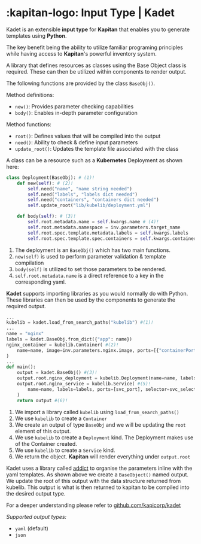 # :kapitan-logo: **Input Type | Kadet**

Kadet is an extensible **input type** for **Kapitan** that enables you to generate templates using **Python**.

The key benefit being the ability to utilize familiar programing principles while having access to **Kapitan**'s powerful inventory system.

A library that defines resources as classes using the Base Object class is required. These can then be utilized within components to render output.

The following functions are provided by the class `BaseObj()`.

Method definitions:

- `new()`: Provides parameter checking capabilities
- `body()`: Enables in-depth parameter configuration

Method functions:

- `root()`: Defines values that will be compiled into the output
- `need()`: Ability to check & define input parameters
- `update_root()`: Updates the template file associated with the class

A class can be a resource such as a **Kubernetes** Deployment as shown here:

```python
class Deployment(BaseObj): # (1)!
    def new(self): # (2)!
        self.need("name", "name string needed")
        self.need("labels", "labels dict needed")
        self.need("containers", "containers dict needed")
        self.update_root("lib/kubelib/deployment.yml")

    def body(self): # (3)!
        self.root.metadata.name = self.kwargs.name # (4)!
        self.root.metadata.namespace = inv.parameters.target_name
        self.root.spec.template.metadata.labels = self.kwargs.labels
        self.root.spec.template.spec.containers = self.kwargs.containers
```

1. The deployment is an `BaseObj()` which has two main functions.
2. `new(self)` is used to perform parameter validation & template compilation
3. `body(self)` is utilized to set those parameters to be rendered.
4. `self.root.metadata.name` is a direct reference to a key in the corresponding yaml.


**Kadet** supports importing libraries as you would normally do with Python. These libraries can then be used by the components to generate the required output.



```python
...
kubelib = kadet.load_from_search_paths("kubelib") #(1)!
...
name = "nginx"
labels = kadet.BaseObj.from_dict({"app": name})
nginx_container = kubelib.Container( #(2)!
    name=name, image=inv.parameters.nginx.image, ports=[{"containerPort": 80}]
)
...
def main():
    output = kadet.BaseObj() #(3)!
    output.root.nginx_deployment = kubelib.Deployment(name=name, labels=labels, containers=[nginx_container]) #(4)!
    output.root.nginx_service = kubelib.Service( #(5)!
        name=name, labels=labels, ports=[svc_port], selector=svc_selector
    )
    return output #(6)!
```

1. We import a library called `kubelib` using `load_from_search_paths()`
2. We use `kubelib` to create a `Container`
3. We create an output of type `BaseObj` and we will be updating the `root` element of this output.
4. We use `kubelib` to create a `Deployment` kind. The Deployment makes use of the Container created.
5. We use `kubelib` to create a `Service` kind.
6. We return the object. **Kapitan** will render everything under `output.root`

Kadet uses a library called [addict](https://github.com/mewwts/addict) to organise the parameters inline with the yaml templates.
As shown above we create a `BaseObject()` named output. We update the root of this output with the data structure returned from kubelib. This output is what is then returned to kapitan to be compiled into the desired output type.

For a deeper understanding please refer to [github.com/kapicorp/kadet](https://github.com/kapicorp/kadet)

*Supported output types:*

- `yaml` (default)
- `json`
